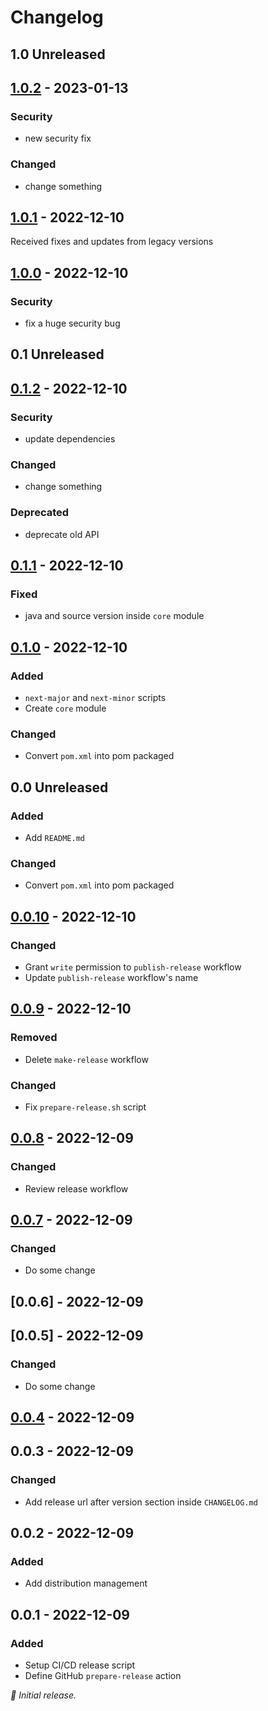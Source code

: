 # Changelog          

## 1.0 Unreleased

## [1.0.2] - 2023-01-13
### Security
- new security fix
### Changed
- change something

## [1.0.1] - 2022-12-10
Received fixes and updates from legacy versions

## [1.0.0] - 2022-12-10
### Security
- fix a huge security bug

## 0.1 Unreleased

## [0.1.2] - 2022-12-10
### Security
- update dependencies
### Changed
- change something
### Deprecated
- deprecate old API

## [0.1.1] - 2022-12-10
### Fixed
- java and source version inside `core` module

## [0.1.0] - 2022-12-10
### Added
- `next-major` and `next-minor` scripts
- Create `core` module
### Changed
- Convert `pom.xml` into pom packaged

## 0.0 Unreleased
### Added
- Add `README.md`
### Changed
- Convert `pom.xml` into pom packaged

## [0.0.10] - 2022-12-10
### Changed
- Grant `write` permission to `publish-release` workflow
- Update `publish-release` workflow's name

## [0.0.9] - 2022-12-10
### Removed
- Delete `make-release` workflow

### Changed
- Fix `prepare-release.sh` script

## [0.0.8] - 2022-12-09
### Changed
- Review release workflow

## [0.0.7] - 2022-12-09

### Changed
- Do some change

## [0.0.6] - 2022-12-09

## [0.0.5] - 2022-12-09
### Changed
- Do some change

## [0.0.4] - 2022-12-09

## 0.0.3 - 2022-12-09
### Changed
- Add release url after version section inside `CHANGELOG.md`

## 0.0.2 - 2022-12-09
### Added
- Add distribution management

## 0.0.1 - 2022-12-09

### Added
- Setup CI/CD release script
- Define GitHub `prepare-release` action

_:seedling: Initial release._

[0.0.4]: https://github.com/alessandro-modolo/releases/tag/v0.0.4
[0.0.4]: https://github.com/alessandro-modolo/releases/tag/v0.0.5
[0.0.7]: https://github.com/alessandro-modolo/releases/tag/v0.0.7
[0.0.8]: https://github.com/alessandro-modolo/releases/tag/v0.0.8
[0.0.9]: https://github.com/alessandro-modolo/releases/tag/v0.0.9
[0.0.10]: https://github.com/alessandro-modolo/releases/tag/v0.0.10
[0.1.0]: https://github.com/alessandro-modolo/releases/tag/v0.1.0
[0.1.1]: https://github.com/alessandro-modolo/releases/tag/v0.1.1
[0.1.2]: https://github.com/alessandro-modolo/releases/tag/v0.1.2
[1.0.0]: https://github.com/alessandro-modolo/releases/tag/v1.0.0
[1.0.1]: https://github.com/alessandro-modolo/releases/tag/v1.0.1
[1.0.2]: https://github.com/alessandro-modolo/releases/tag/v1.0.2
